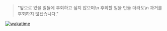 > "앞으로 있을 일들에 후회하고 싶지 않으며\n 후회할 일을 만들 더라도\n 과거를 후회하지 않겠습니다."

[![wakatime](https://wakatime.com/badge/user/e4d70c95-0ab5-4042-9335-c7e0a350f6dc.svg)](https://wakatime.com/@e4d70c95-0ab5-4042-9335-c7e0a350f6dc)
